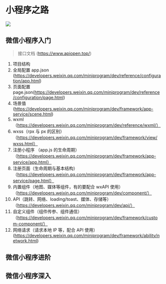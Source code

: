 # 小程序之路

![](../screenshot/banner.jpg)

## 微信小程序入门

> 接口文档 (https://www.apiopen.top/)

1. 项目结构
2. 全局配置 app.json (https://developers.weixin.qq.com/miniprogram/dev/reference/configuration/app.html)
3. 页面配置 page.json(https://developers.weixin.qq.com/miniprogram/dev/reference/configuration/page.html)
4. 场景值(https://developers.weixin.qq.com/miniprogram/dev/framework/app-service/scene.html)
5. wxml（https://developers.weixin.qq.com/miniprogram/dev/reference/wxml/）
6. wxss（rpx 与 px 的区别）（https://developers.weixin.qq.com/miniprogram/dev/framework/view/wxss.html）
7. 注册小程序 （app.js 的生命周期）（https://developers.weixin.qq.com/miniprogram/dev/framework/app-service/app.html）
8. 注册页面（生命周期与基本结构）（https://developers.weixin.qq.com/miniprogram/dev/framework/app-service/page.html）
9. 内置组件（地图、媒体等组件，有的要配合 wxAPI 使用）（https://developers.weixin.qq.com/miniprogram/dev/component/）
10. API（跳转、网络、loading/toast、媒体、存储等）（https://developers.weixin.qq.com/miniprogram/dev/api/）
11. 自定义组件（组件传参、组件通信）（https://developers.weixin.qq.com/miniprogram/dev/framework/custom-component/）
12. 网络请求（请求本地 IP 等，配合 API 使用）(https://developers.weixin.qq.com/miniprogram/dev/framework/ability/network.html)

## 微信小程序进阶

## 微信小程序深入
